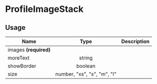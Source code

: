 <!-- 
This is an auto-generated markdown. 
You can change it in "src/ProfileImageStack/ProfileImageStack.tsx" and run build:docs to update this file.
-->
# ProfileImageStack

## Usage
| Name        | Type           | Description  |
| ----------- |:--------------:| ------------:|
|images **(required)**||
|moreText|string|
|showBorder|boolean|
|size|number, "xs", "s", "m", "l"|
